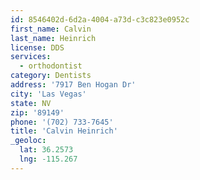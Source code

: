 ```yaml
---
id: 8546402d-6d2a-4004-a73d-c3c823e0952c
first_name: Calvin
last_name: Heinrich
license: DDS
services:
  - orthodontist
category: Dentists
address: '7917 Ben Hogan Dr'
city: 'Las Vegas'
state: NV
zip: '89149'
phone: '(702) 733-7645'
title: 'Calvin Heinrich'
_geoloc:
  lat: 36.2573
  lng: -115.267
---
```

